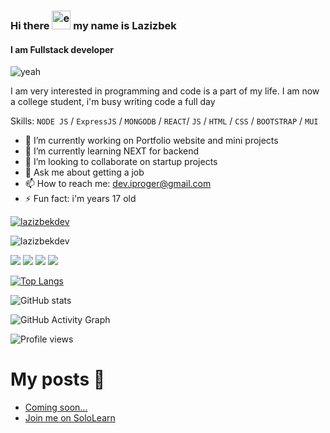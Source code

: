 ### Hi there <img src="https://raw.githubusercontent.com/MartinHeinz/MartinHeinz/master/wave.gif" alt="emoji" width="30" height="30" /> my name is Lazizbek
#### I am Fullstack developer
![yeah](https://res.cloudinary.com/practicaldev/image/fetch/s---8m3jDm1--/c_imagga_scale,f_auto,fl_progressive,h_420,q_auto,w_1000/https://dev-to-uploads.s3.amazonaws.com/uploads/articles/436r3dvrbgyj6yizti1f.jpg)


I am very interested in programming and code is a part of my life. I am now a college student, i'm busy writing code a full day


Skills: ``NODE JS`` / ``ExpressJS`` / ``MONGODB`` / ``REACT``/ ``JS`` / ``HTML`` / ``CSS`` / ``BOOTSTRAP`` / ``MUI``

- 🔭 I’m currently working on Portfolio website and mini projects 
- 🌱 I’m currently learning NEXT for backend 
- 👯 I’m looking to collaborate on startup projects 
- 💬 Ask me about getting a job 
- 📫 How to reach me: dev.iproger@gmail.com 
- ⚡ Fun fact: i'm years 17 old 

<p align="left"> <a href="https://github.com/ryo-ma/github-profile-trophy"><img src="https://github-profile-trophy.vercel.app/?username=lazizbekdev" alt="lazizbekdev" /></a> </p>


<p><img align="center" src="https://github-readme-streak-stats.herokuapp.com/?user=lazizbekdev&" alt="lazizbekdev" /></p>


[<img src="https://img.icons8.com/clouds/100/000000/github.png"/>](https://github.com/LazizbekDev)  [<img src="https://www.vectorlogo.zone/logos/devto/devto-ar21.svg" />](https://dev.to/lazizbekdev)  [<img src="https://img.icons8.com/clouds/100/000000/instagram-new--v3.png"/>](https://www.instagram.com/mern.me/)  [<img src="https://img.icons8.com/clouds/100/000000/telegram-app.png"/>](https://t.me/mernme)  

[![Top Langs](https://github-readme-stats.vercel.app/api/top-langs/?username=LazizbekDev)](https://github.com/anuraghazra/github-readme-stats)

![GitHub stats](https://github-readme-stats.vercel.app/api?username=LazizbekDev&show_icons=true&count_private=true)  

![GitHub Activity Graph](https://activity-graph.herokuapp.com/graph?username=LazizbekDev)  

![Profile views](https://gpvc.arturio.dev/LazizbekDev)  

# My posts 🍫
<!-- BLOG-POST-LIST:START -->
- [Coming soon...](https://dev.to/lazizbekdev/coming-soon-17cf)
- [Join me on SoloLearn](https://dev.to/lazizbekdev/join-me-on-sololearn-https-www-sololearn-com-happy-new-year-32ao)
<!-- BLOG-POST-LIST:END -->
